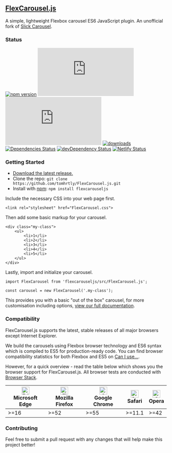 ## [FlexCarousel.js](https://flexcarousel.com)

A simple, lightweight Flexbox carousel ES6 JavaScript plugin. An unofficial fork of [Slick Carousel](https://github.com/kenwheeler/slick/).

### Status

[![npm version](https://img.shields.io/npm/v/flexcarouseljs.svg)](https://npmjs.com/package/flexcarouseljs)
[![CSS gzip size](https://img.badgesize.io/tomhrtly/FlexCarousel.js/master/dist/FlexCarousel.min.css?compression=gzip&label=CSS+gzip+size)](https://github.com/tomhrtly/FlexCarousel.js/tree/master/dist/FlexCarousel.min.css)
[![JS gzip size](https://img.badgesize.io/tomhrtly/FlexCarousel.js/master/dist/FlexCarousel.min.js?compression=gzip&label=JS+gzip+size)](https://github.com/tomhrtly/FlexCarousel.js/tree/master/dist/FlexCarousel.min.js)
[![downloads](https://img.shields.io/npm/dm/flexcarouseljs.svg)](https://npmjs.com/package/flexcarouseljs)
[![Dependencies Status](https://david-dm.org/tomhrtly/FlexCarousel.js/status.svg)](https://david-dm.org/tomhrtly/FlexCarousel.js)
[![devDependency Status](https://david-dm.org/tomhrtly/FlexCarousel.js/dev-status.svg)](https://david-dm.org/tomhrtly/FlexCarousel.js?type=dev)
[![Netlify Status](https://api.netlify.com/api/v1/badges/bae9e38a-d7f0-4bfb-baed-e25ca02385e6/deploy-status)](https://app.netlify.com/sites/flamboyant-swanson-358ad2/deploys)

### Getting Started

* [Download the latest release.](https://github.com/tomhrtly/FlexCarousel.js/releases/download/v1.0.0/FlexCarousel-1.0.0.zip)
* Clone the repo: `git clone https://github.com/tomhrtly/FlexCarousel.js.git`
* Install with [npm](https://www.npmjs.com/): `npm install flexcarouseljs`

Include the necessary CSS into your web page first.

```
<link rel="stylesheet" href="FlexCarousel.css">
```

Then add some basic markup for your carousel.

```
<div class="my-class">
    <ul>
        <li>1</li>
        <li>2</li>
        <li>3</li>
        <li>4</li>
        <li>5</li>
    </ul>
</div>
```

Lastly, import and initialize your carousel.

```
import FlexCarousel from 'flexcarouseljs/src/FlexCarousel.js';

const carousel = new FlexCarousel('.my-class');
```

This provides you with a basic "out of the box" carousel, for more customisation including options, <a href="https://flexcarousel.com/docs/">view our full documentation</a>.

### Compatibility

FlexCarousel.js supports the latest, stable releases of all major browsers except Internet Explorer.

We build the carousels using Flexbox browser technology and ES6 syntax which is compiled to ES5 for production-ready code. You can find browser compatibility statistics for both Flexbox and ES5 on [Can I use...](https://caniuse.com).

However, for a quick overview - read the table below which shows you the browser support for FlexCarousel.js. All browser tests are conducted with [Browser Stack](https://browserstack.com).

| [<img src="https://raw.githubusercontent.com/alrra/browser-logos/master/src/edge/edge_48x48.png" alt="Edge" width="24px" height="24px" />](http://godban.github.io/browsers-support-badges/)<br>Microsoft Edge | [<img src="https://raw.githubusercontent.com/alrra/browser-logos/master/src/firefox/firefox_48x48.png" alt="Firefox" width="24px" height="24px" />](http://godban.github.io/browsers-support-badges/)<br>Mozilla Firefox | [<img src="https://raw.githubusercontent.com/alrra/browser-logos/master/src/chrome/chrome_48x48.png" alt="Chrome" width="24px" height="24px" />](http://godban.github.io/browsers-support-badges/)<br>Google Chrome | [<img src="https://raw.githubusercontent.com/alrra/browser-logos/master/src/safari/safari_48x48.png" alt="Safari" width="24px" height="24px" />](http://godban.github.io/browsers-support-badges/)<br>Safari | [<img src="https://raw.githubusercontent.com/alrra/browser-logos/master/src/opera/opera_48x48.png" alt="Opera" width="24px" height="24px" />](http://godban.github.io/browsers-support-badges/)<br>Opera |
| --------- | --------- | --------- | --------- | --------- |
| >=16 | >=52 | >=55 | >=11.1 | >=42 |

### Contributing

Feel free to submit a pull request with any changes that will help make this project better!
